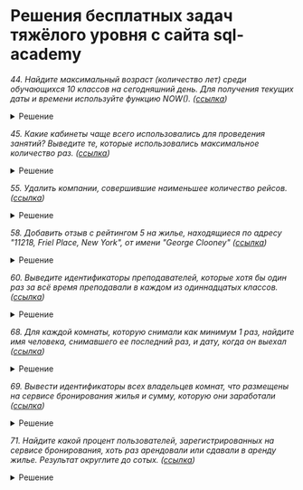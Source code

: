 # Решения бесплатных задач тяжёлого уровня с сайта sql-academy 

*44. Найдите максимальный возраст (количество лет) среди обучающихся 10 классов на сегодняшний день. Для получения текущих даты и времени используйте функцию NOW(). ([ссылка](https://sql-academy.org/ru/trainer/tasks/44))*

<details>
<summary>Решение</summary>

``` sql
SELECT max(TIMESTAMPDIFF(year, birthday, NOW())) AS max_year
FROM Student s
	JOIN Student_in_class sic ON s.id = sic.student
	JOIN Class c ON sic.class = c.id
WHERE c.name LIKE '%10%'
```
</details>

*45. Какие кабинеты чаще всего использовались для проведения занятий? Выведите те, которые использовались максимальное количество раз. ([ссылка](https://sql-academy.org/ru/trainer/tasks/45))*

<details>
<summary>Решение</summary>

``` sql
WITH max_stud AS (
	SELECT COUNT(*)
	FROM Schedule
	GROUP BY classroom
	ORDER BY 1 DESC
	LIMIT 1
)
SELECT classroom
FROM Schedule
GROUP BY classroom
HAVING COUNT(*) IN (
		SELECT *
		FROM max_stud
	)
```
</details>


*55. Удалить компании, совершившие наименьшее количество рейсов. ([ссылка](https://sql-academy.org/ru/trainer/tasks/55))*

<details>
<summary>Решение</summary>

``` sql
WITH min_count_fly AS (
	SELECT COUNT(*)
	FROM Company c
		JOIN Trip t ON c.id = t.company
	GROUP BY c.name
	ORDER BY COUNT(*)
	LIMIT 1
) DELETE company
FROM company
	JOIN (
		SELECT c.id
		FROM Company c
			JOIN Trip t ON c.id = t.company
		GROUP BY 1
		HAVING COUNT(*) IN (
				SELECT *
				FROM min_count_fly
			)
	) AS subquery ON company.id = subquery.id;
```
</details>

*58. Добавить отзыв с рейтингом 5 на жилье, находящиеся по адресу "11218, Friel Place, New York", от имени "George Clooney" ([ссылка](https://sql-academy.org/ru/trainer/tasks/58))*

<details>
<summary>Решение</summary>

``` sql
INSERT INTO Reviews (id, reservation_id, rating)
SELECT (
		SELECT COALESCE(MAX(id), 0) + 1
		FROM Reviews
	),
	re.id,
	5
FROM Reservations re
	JOIN Rooms ro ON re.room_id = ro.id
	JOIN Users u ON re.user_id = u.id
WHERE ro.address = '11218, Friel Place, New York'
	AND u.name = 'George Clooney';
```
</details>

*60. Выведите идентификаторы преподавателей, которые хотя бы один раз за всё время преподавали в каждом из одиннадцатых классов. ([ссылка](https://sql-academy.org/ru/trainer/tasks/60))*

<details>
<summary>Решение</summary>

``` sql
SELECT teacher
FROM (
		SELECT DISTINCT teacher,
			name
		FROM Schedule s
			JOIN Class c ON s.class = c.id
		WHERE c.name LIKE '11%'
	) AS sq
GROUP BY 1
HAVING COUNT(*) = 2
```
</details>

*68. Для каждой комнаты, которую снимали как минимум 1 раз, найдите имя человека, снимавшего ее последний раз, и дату, когда он выехал ([ссылка](https://sql-academy.org/ru/trainer/tasks/68))*

<details>
<summary>Решение</summary>

``` sql
SELECT room_id,
	name,
	end_date
FROM Reservations re
	JOIN Users u ON re.user_id = u.id
	JOIN Rooms ro ON re.room_id = ro.id
WHERE end_date IN (
		SELECT max(end_date)
		FROM Reservations re
			JOIN Rooms ro ON re.room_id = ro.id
		GROUP BY room_id
	)
```
</details>

*69. Вывести идентификаторы всех владельцев комнат, что размещены на сервисе бронирования жилья и сумму, которую они заработали ([ссылка](https://sql-academy.org/ru/trainer/tasks/69))*

<details>
<summary>Решение</summary>

``` sql
SELECT u.id AS owner_id,
	sum(IF(re.total IS NULL, 0, re.total)) AS total_earn
FROM Rooms r
	LEFT JOIN Reservations re ON r.id = re.room_id
	JOIN Users u ON u.id = r.owner_id
GROUP BY 1
```
</details>

*71. Найдите какой процент пользователей, зарегистрированных на сервисе бронирования, хоть раз арендовали или сдавали в аренду жилье. Результат округлите до сотых. ([ссылка](https://sql-academy.org/ru/trainer/tasks/71))*

<details>
<summary>Решение</summary>

``` sql
WITH count_users_who_r_and_o AS (
	SELECT COUNT(*)
	FROM (
			SELECT DISTINCT user_id
			FROM Reservations
			UNION
			SELECT DISTINCT owner_id
			FROM Rooms r
				JOIN Reservations re ON r.id = re.room_id
		) AS t
),
count_all_users AS (
	SELECT COUNT(*)
	FROM users
)
SELECT round(
		(
			SELECT *
			FROM count_users_who_r_and_o
		) /(
			SELECT *
			FROM count_all_users
		) * 100,
		2
	) AS percent
```
</details>
